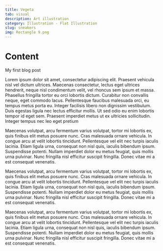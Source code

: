```yaml
---
title: Vegeta
tab: visual
description: Art illustration
category: Illustration - Flat Illustration
slug: sneakers
img: Rectangle 9.png
---
```


# Content

My first blog post

Lorem ipsum dolor sit amet, consectetur adipiscing elit. Praesent vehicula nisl vel dictum ultrices. Maecenas consectetur, lectus eget ultrices hendrerit, neque nisl condimentum velit, vel rhoncus sem ipsum et massa. Phasellus fringilla tortor eu orci lobortis dictum. Curabitur non convallis neque, eget commodo lacus. Pellentesque faucibus malesuada orci, eu tempus metus porta eu. Integer facilisis libero non dignissim vestibulum. Duis egestas ligula nec lectus efficitur mollis. Ut sed odio eu enim lobortis tempor id eget sem. Praesent imperdiet metus ut ex ultricies sollicitudin. Integer tempus nec leo eget pretium

 
 Maecenas volutpat, arcu fermentum varius volutpat, tortor mi lobortis ex, quis finibus elit metus posuere nunc. Cras malesuada ornare vehicula. In congue arcu at velit lobortis tincidunt. Pellentesque vel elit nec turpis iaculis lacinia. Etiam ligula urna, consequat non nisl quis, iaculis bibendum ipsum. Suspendisse potenti. Nullam imperdiet dolor eu metus feugiat, quis mollis urna pulvinar. Nunc fringilla nisl efficitur suscipit fringilla. Donec vitae mi a est consequat venenatis.

  Maecenas volutpat, arcu fermentum varius volutpat, tortor mi lobortis ex, quis finibus elit metus posuere nunc. Cras malesuada ornare vehicula. In congue arcu at velit lobortis tincidunt. Pellentesque vel elit nec turpis iaculis lacinia. Etiam ligula urna, consequat non nisl quis, iaculis bibendum ipsum. Suspendisse potenti. Nullam imperdiet dolor eu metus feugiat, quis mollis urna pulvinar. Nunc fringilla nisl efficitur suscipit fringilla. Donec vitae mi a est consequat venenatis.

   Maecenas volutpat, arcu fermentum varius volutpat, tortor mi lobortis ex, quis finibus elit metus posuere nunc. Cras malesuada ornare vehicula. In congue arcu at velit lobortis tincidunt. Pellentesque vel elit nec turpis iaculis lacinia. Etiam ligula urna, consequat non nisl quis, iaculis bibendum ipsum. Suspendisse potenti. Nullam imperdiet dolor eu metus feugiat, quis mollis urna pulvinar. Nunc fringilla nisl efficitur suscipit fringilla. Donec vitae mi a est consequat venenatis.

   